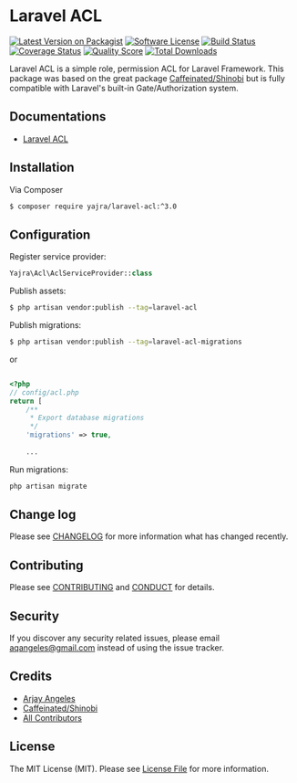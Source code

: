 # Laravel ACL

[![Latest Version on Packagist][ico-version]][link-packagist]
[![Software License][ico-license]](LICENSE.md)
[![Build Status][ico-travis]][link-travis]
[![Coverage Status][ico-scrutinizer]][link-scrutinizer]
[![Quality Score][ico-code-quality]][link-code-quality]
[![Total Downloads][ico-downloads]][link-downloads]

Laravel ACL is a simple role, permission ACL for Laravel Framework.
This package was based on the great package [Caffeinated/Shinobi](https://github.com/caffeinated/shinobi) but is fully compatible with Laravel's built-in Gate/Authorization system.

## Documentations
- [Laravel ACL][link-docs]

## Installation

Via Composer

``` bash
$ composer require yajra/laravel-acl:^3.0
```

## Configuration
Register service provider:
``` php
Yajra\Acl\AclServiceProvider::class
```

Publish assets:
``` bash
$ php artisan vendor:publish --tag=laravel-acl
```

Publish migrations:
``` bash
$ php artisan vendor:publish --tag=laravel-acl-migrations
```

or


``` php

<?php
// config/acl.php
return [
    /**
     * Export database migrations
     */
    'migrations' => true,
    
    ...
```

Run migrations:
``` bash
php artisan migrate
```

## Change log

Please see [CHANGELOG](CHANGELOG.md) for more information what has changed recently.

## Contributing

Please see [CONTRIBUTING](CONTRIBUTING.md) and [CONDUCT](CONDUCT.md) for details.

## Security

If you discover any security related issues, please email aqangeles@gmail.com instead of using the issue tracker.

## Credits

- [Arjay Angeles][link-author]
- [Caffeinated/Shinobi](https://github.com/caffeinated/shinobi)
- [All Contributors][link-contributors]

## License

The MIT License (MIT). Please see [License File](LICENSE.md) for more information.

[ico-version]: https://img.shields.io/packagist/v/yajra/laravel-acl.svg?style=flat-square
[ico-license]: https://img.shields.io/badge/license-MIT-brightgreen.svg?style=flat-square
[ico-travis]: https://img.shields.io/travis/yajra/laravel-acl/master.svg?style=flat-square
[ico-scrutinizer]: https://img.shields.io/scrutinizer/coverage/g/yajra/laravel-acl.svg?style=flat-square
[ico-code-quality]: https://img.shields.io/scrutinizer/g/yajra/laravel-acl.svg?style=flat-square
[ico-downloads]: https://img.shields.io/packagist/dt/yajra/laravel-acl.svg?style=flat-square

[link-packagist]: https://packagist.org/packages/yajra/laravel-acl
[link-travis]: https://travis-ci.org/yajra/laravel-acl
[link-scrutinizer]: https://scrutinizer-ci.com/g/yajra/laravel-acl/code-structure
[link-code-quality]: https://scrutinizer-ci.com/g/yajra/laravel-acl
[link-downloads]: https://packagist.org/packages/yajra/laravel-acl
[link-author]: https://github.com/yajra
[link-contributors]: ../../contributors
[link-docs]: https://yajrabox.com/docs/laravel-acl/3.0
